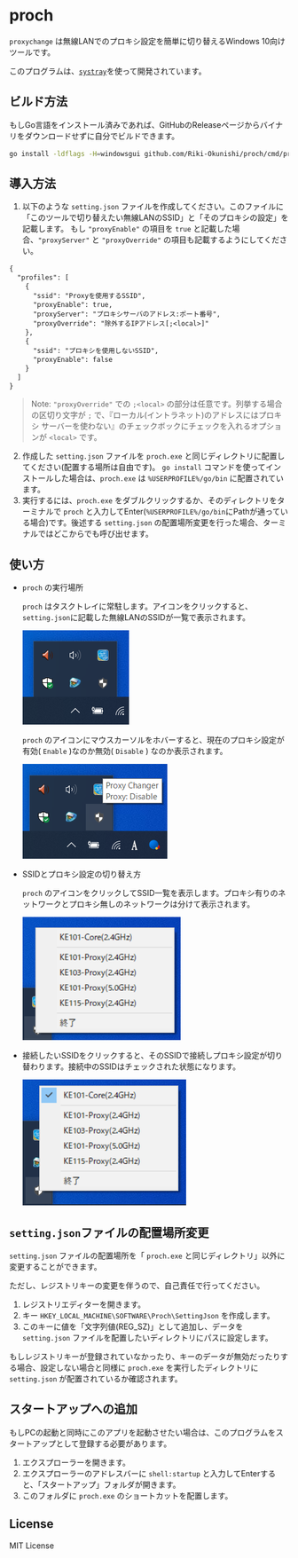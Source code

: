 # proch

`proxychange` は無線LANでのプロキシ設定を簡単に切り替えるWindows 10向けツールです。

このプログラムは、[`systray`](https://github.com/getlantern/systray)を使って開発されています。

## ビルド方法

もしGo言語をインストール済みであれば、GitHubのReleaseページからバイナリをダウンロードせずに自分でビルドできます。

```bash
go install -ldflags -H=windowsgui github.com/Riki-Okunishi/proch/cmd/proch@latest
```

## 導入方法

1. 以下のような `setting.json` ファイルを作成してください。このファイルに「このツールで切り替えたい無線LANのSSID」と「そのプロキシの設定」を記載します。
   もし `"proxyEnable"` の項目を `true` と記載した場合、`"proxyServer"` と `"proxyOverride"` の項目も記載するようにしてください。

```json: setting.json
{
  "profiles": [
    {
      "ssid": "Proxyを使用するSSID",
      "proxyEnable": true,
      "proxyServer": "プロキシサーバのアドレス:ポート番号",
      "proxyOverride": "除外するIPアドレス[;<local>]"
    },
    {
      "ssid": "プロキシを使用しないSSID",
      "proxyEnable": false
    }
  ]
}
```

> Note: `"proxyOverride"` での `;<local>` の部分は任意です。列挙する場合の区切り文字が `;` で、『ローカル(イントラネット)のアドレスにはプロキシ サーバーを使わない』のチェックボックにチェックを入れるオプションが `<local>` です。

2. 作成した `setting.json` ファイルを `proch.exe` と同じディレクトリに配置してください(配置する場所は自由です)。
   `go install` コマンドを使ってインストールした場合は、`proch.exe` は `%USERPROFILE%/go/bin` に配置されています。
3. 実行するには、`proch.exe` をダブルクリックするか、そのディレクトリをターミナルで `proch` と入力してEnter(`%USERPROFILE%/go/bin`にPathが通っている場合)です。後述する `setting.json` の配置場所変更を行った場合、ターミナルではどこからでも呼び出せます。

## 使い方

+ `proch` の実行場所
  
  `proch` はタスクトレイに常駐します。アイコンをクリックすると、`setting.json`に記載した無線LANのSSIDが一覧で表示されます。

    ![proch_icon](./img/in_tray.png)

  `proch` のアイコンにマウスカーソルをホバーすると、現在のプロキシ設定が有効( `Enable` )なのか無効( `Disable` ) なのか表示されます。

    ![proch_hover](./img/hover.png)

+ SSIDとプロキシ設定の切り替え方
  
  `proch` のアイコンをクリックしてSSID一覧を表示します。プロキシ有りのネットワークとプロキシ無しのネットワークは分けて表示されます。

    ![proch_menu](./img/ssid_list.png)

+ 接続したいSSIDをクリックすると、そのSSIDで接続しプロキシ設定が切り替わります。接続中のSSIDはチェックされた状態になります。

    ![checked](./img/checked.png)


## `setting.json`ファイルの配置場所変更

`setting.json` ファイルの配置場所を「 `proch.exe` と同じディレクトリ」以外に変更することができます。

ただし、レジストリキーの変更を伴うので、自己責任で行ってください。

1. レジストリエディターを開きます。
2. キー `HKEY_LOCAL_MACHINE\SOFTWARE\Proch\SettingJson` を作成します。
3. このキーに値を「文字列値(REG_SZ)」として追加し、データを `setting.json` ファイルを配置したいディレクトリにパスに設定します。

もしレジストリキーが登録されていなかったり、キーのデータが無効だったりする場合、設定しない場合と同様に `proch.exe` を実行したディレクトリに `setting.json` が配置されているか確認されます。


## スタートアップへの追加

もしPCの起動と同時にこのアプリを起動させたい場合は、このプログラムをスタートアップとして登録する必要があります。

1. エクスプローラーを開きます。
2. エクスプローラーのアドレスバーに `shell:startup` と入力してEnterすると、「スタートアップ」フォルダが開きます。
3. このフォルダに `proch.exe` のショートカットを配置します。

##  License
MIT License
